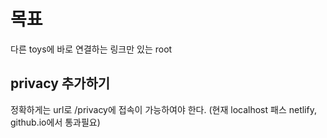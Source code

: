 # 목표

다른 toys에 바로 연결하는 링크만 있는 root

## privacy 추가하기

정확하게는 url로 /privacy에 접속이 가능하여야 한다.
(현재 localhost 패스 netlify, github.io에서 통과필요)
